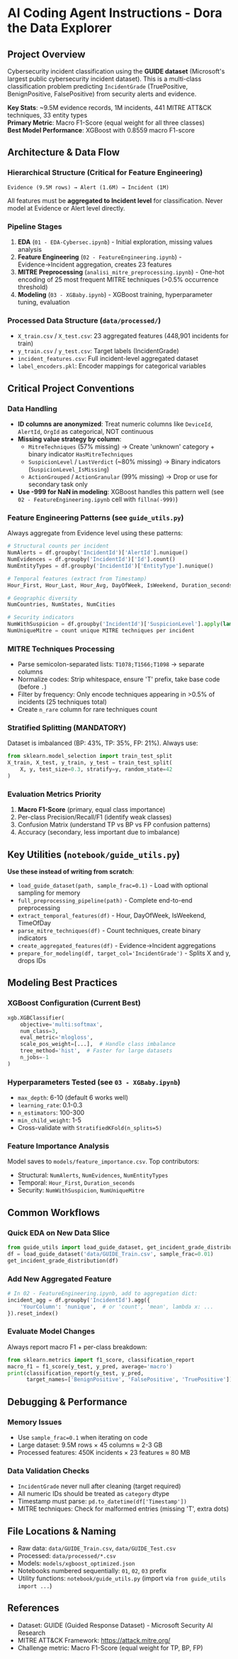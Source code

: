 # AI Coding Agent Instructions - Dora the Data Explorer

## Project Overview
Cybersecurity incident classification using the **GUIDE dataset** (Microsoft's largest public cybersecurity incident dataset). This is a multi-class classification problem predicting `IncidentGrade` (TruePositive, BenignPositive, FalsePositive) from security alerts and evidence.

**Key Stats**: ~9.5M evidence records, 1M incidents, 441 MITRE ATT&CK techniques, 33 entity types  
**Primary Metric**: Macro F1-Score (equal weight for all three classes)  
**Best Model Performance**: XGBoost with 0.8559 macro F1-score

## Architecture & Data Flow

### Hierarchical Structure (Critical for Feature Engineering)
```
Evidence (9.5M rows) → Alert (1.6M) → Incident (1M)
```
All features must be **aggregated to Incident level** for classification. Never model at Evidence or Alert level directly.

### Pipeline Stages
1. **EDA** (`01 - EDA-Cybersec.ipynb`) - Initial exploration, missing values analysis
2. **Feature Engineering** (`02 - FeatureEngineering.ipynb`) - Evidence→Incident aggregation, creates 23 features
3. **MITRE Preprocessing** (`analisi_mitre_preprocessing.ipynb`) - One-hot encoding of 25 most frequent MITRE techniques (>0.5% occurrence threshold)
4. **Modeling** (`03 - XGBaby.ipynb`) - XGBoost training, hyperparameter tuning, evaluation

### Processed Data Structure (`data/processed/`)
- `X_train.csv` / `X_test.csv`: 23 aggregated features (448,901 incidents for train)
- `y_train.csv` / `y_test.csv`: Target labels (IncidentGrade)
- `incident_features.csv`: Full incident-level aggregated dataset
- `label_encoders.pkl`: Encoder mappings for categorical variables

## Critical Project Conventions

### Data Handling
- **ID columns are anonymized**: Treat numeric columns like `DeviceId`, `AlertId`, `OrgId` as categorical, NOT continuous
- **Missing value strategy by column**:
  - `MitreTechniques` (57% missing) → Create 'unknown' category + binary indicator `HasMitreTechniques`
  - `SuspicionLevel` / `LastVerdict` (~80% missing) → Binary indicators (`SuspicionLevel_IsMissing`)
  - `ActionGrouped` / `ActionGranular` (99% missing) → Drop or use for secondary task only
- **Use -999 for NaN in modeling**: XGBoost handles this pattern well (see `02 - FeatureEngineering.ipynb` cell with `fillna(-999)`)

### Feature Engineering Patterns (see `guide_utils.py`)
Always aggregate from Evidence level using these patterns:
```python
# Structural counts per incident
NumAlerts = df.groupby('IncidentId')['AlertId'].nunique()
NumEvidences = df.groupby('IncidentId')['Id'].count()
NumEntityTypes = df.groupby('IncidentId')['EntityType'].nunique()

# Temporal features (extract from Timestamp)
Hour_First, Hour_Last, Hour_Avg, DayOfWeek, IsWeekend, Duration_seconds

# Geographic diversity
NumCountries, NumStates, NumCities

# Security indicators
NumWithSuspicion = df.groupby('IncidentId')['SuspicionLevel'].apply(lambda x: x.notna().sum())
NumUniqueMitre = count unique MITRE techniques per incident
```

### MITRE Techniques Processing
- Parse semicolon-separated lists: `T1078;T1566;T1098` → separate columns
- Normalize codes: Strip whitespace, ensure 'T' prefix, take base code (before `.`)
- Filter by frequency: Only encode techniques appearing in >0.5% of incidents (25 techniques total)
- Create `n_rare` column for rare techniques count

### Stratified Splitting (MANDATORY)
Dataset is imbalanced (BP: 43%, TP: 35%, FP: 21%). Always use:
```python
from sklearn.model_selection import train_test_split
X_train, X_test, y_train, y_test = train_test_split(
    X, y, test_size=0.3, stratify=y, random_state=42
)
```

### Evaluation Metrics Priority
1. **Macro F1-Score** (primary, equal class importance)
2. Per-class Precision/Recall/F1 (identify weak classes)
3. Confusion Matrix (understand TP vs BP vs FP confusion patterns)
4. Accuracy (secondary, less important due to imbalance)

## Key Utilities (`notebook/guide_utils.py`)

**Use these instead of writing from scratch**:
- `load_guide_dataset(path, sample_frac=0.1)` - Load with optional sampling for memory
- `full_preprocessing_pipeline(path)` - Complete end-to-end preprocessing
- `extract_temporal_features(df)` - Hour, DayOfWeek, IsWeekend, TimeOfDay
- `parse_mitre_techniques(df)` - Count techniques, create binary indicators
- `create_aggregated_features(df)` - Evidence→Incident aggregations
- `prepare_for_modeling(df, target_col='IncidentGrade')` - Splits X and y, drops IDs

## Modeling Best Practices

### XGBoost Configuration (Current Best)
```python
xgb.XGBClassifier(
    objective='multi:softmax',
    num_class=3,
    eval_metric='mlogloss',
    scale_pos_weight=[...],  # Handle class imbalance
    tree_method='hist',  # Faster for large datasets
    n_jobs=-1
)
```

### Hyperparameters Tested (see `03 - XGBaby.ipynb`)
- `max_depth`: 6-10 (default 6 works well)
- `learning_rate`: 0.1-0.3
- `n_estimators`: 100-300
- `min_child_weight`: 1-5
- Cross-validate with `StratifiedKFold(n_splits=5)`

### Feature Importance Analysis
Model saves to `models/feature_importance.csv`. Top contributors:
- Structural: `NumAlerts`, `NumEvidences`, `NumEntityTypes`
- Temporal: `Hour_First`, `Duration_seconds`
- Security: `NumWithSuspicion`, `NumUniqueMitre`

## Common Workflows

### Quick EDA on New Data Slice
```python
from guide_utils import load_guide_dataset, get_incident_grade_distribution
df = load_guide_dataset('data/GUIDE_Train.csv', sample_frac=0.01)
get_incident_grade_distribution(df)
```

### Add New Aggregated Feature
```python
# In 02 - FeatureEngineering.ipynb, add to aggregation dict:
incident_agg = df.groupby('IncidentId').agg({
    'YourColumn': 'nunique',  # or 'count', 'mean', lambda x: ...
}).reset_index()
```

### Evaluate Model Changes
Always report macro F1 + per-class breakdown:
```python
from sklearn.metrics import f1_score, classification_report
macro_f1 = f1_score(y_test, y_pred, average='macro')
print(classification_report(y_test, y_pred, 
      target_names=['BenignPositive', 'FalsePositive', 'TruePositive']))
```

## Debugging & Performance

### Memory Issues
- Use `sample_frac=0.1` when iterating on code
- Large dataset: 9.5M rows × 45 columns ≈ 2-3 GB
- Processed features: 450K incidents × 23 features ≈ 80 MB

### Data Validation Checks
- `IncidentGrade` never null after cleaning (target required)
- All numeric IDs should be treated as `category` dtype
- Timestamp must parse: `pd.to_datetime(df['Timestamp'])`
- MITRE techniques: Check for malformed entries (missing 'T', extra dots)

## File Locations & Naming
- Raw data: `data/GUIDE_Train.csv`, `data/GUIDE_Test.csv`
- Processed: `data/processed/*.csv`
- Models: `models/xgboost_optimized.json`
- Notebooks numbered sequentially: `01`, `02`, `03` prefix
- Utility functions: `notebook/guide_utils.py` (import via `from guide_utils import ...`)

## References
- Dataset: GUIDE (Guided Response Dataset) - Microsoft Security AI Research
- MITRE ATT&CK Framework: https://attack.mitre.org/
- Challenge metric: Macro F1-Score (equal weight for TP, BP, FP)
